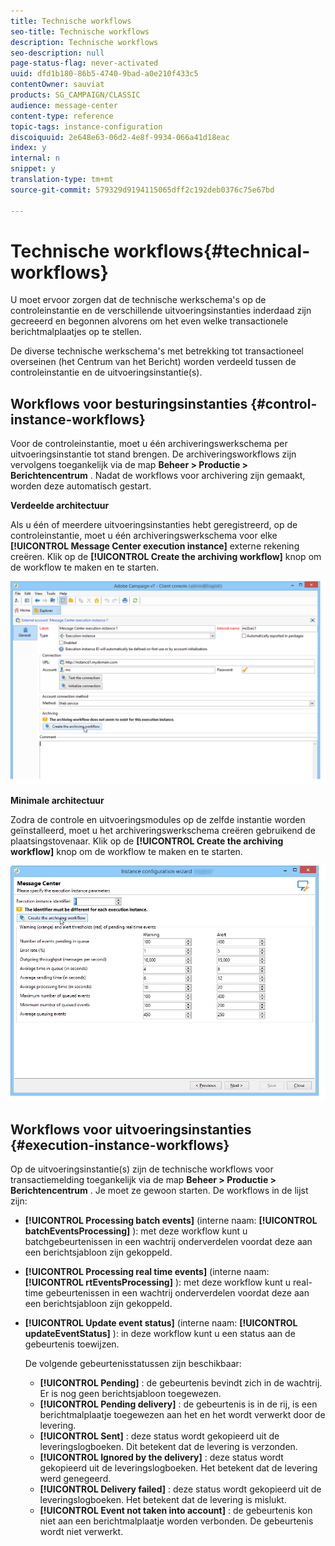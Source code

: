 ```yaml
---
title: Technische workflows
seo-title: Technische workflows
description: Technische workflows
seo-description: null
page-status-flag: never-activated
uuid: dfd1b180-86b5-4740-9bad-a0e210f433c5
contentOwner: sauviat
products: SG_CAMPAIGN/CLASSIC
audience: message-center
content-type: reference
topic-tags: instance-configuration
discoiquuid: 2e648e63-06d2-4e8f-9934-066a41d18eac
index: y
internal: n
snippet: y
translation-type: tm+mt
source-git-commit: 579329d9194115065dff2c192deb0376c75e67bd

---
```



# Technische workflows{#technical-workflows}

U moet ervoor zorgen dat de technische werkschema&#39;s op de controleinstantie en de verschillende uitvoeringsinstanties inderdaad zijn gecreeerd en begonnen alvorens om het even welke transactionele berichtmalplaatjes op te stellen.

De diverse technische werkschema&#39;s met betrekking tot transactioneel overseinen (het Centrum van het Bericht) worden verdeeld tussen de controleinstantie en de uitvoeringsinstantie(s).

## Workflows voor besturingsinstanties {#control-instance-workflows}

Voor de controleinstantie, moet u één archiveringswerkschema per uitvoeringsinstantie tot stand brengen. De archiveringsworkflows zijn vervolgens toegankelijk via de map **Beheer > Productie > Berichtencentrum** . Nadat de workflows voor archivering zijn gemaakt, worden deze automatisch gestart.

**Verdeelde architectuur**

Als u één of meerdere uitvoeringsinstanties hebt geregistreerd, op de controleinstantie, moet u één archiveringswerkschema voor elke **[!UICONTROL Message Center execution instance]** externe rekening creëren. Klik op de **[!UICONTROL Create the archiving workflow]** knop om de workflow te maken en te starten.

![](assets/messagecenter_archiving_002.png)

**Minimale architectuur**

Zodra de controle en uitvoeringsmodules op de zelfde instantie worden geïnstalleerd, moet u het archiveringswerkschema creëren gebruikend de plaatsingstovenaar. Klik op de **[!UICONTROL Create the archiving workflow]** knop om de workflow te maken en te starten.

![](assets/messagecenter_archiving_001.png)

## Workflows voor uitvoeringsinstanties {#execution-instance-workflows}

Op de uitvoeringsinstantie(s) zijn de technische workflows voor transactiemelding toegankelijk via de map **Beheer > Productie > Berichtencentrum** . Je moet ze gewoon starten. De workflows in de lijst zijn:

* **[!UICONTROL Processing batch events]** (interne naam: **[!UICONTROL batchEventsProcessing]** ): met deze workflow kunt u batchgebeurtenissen in een wachtrij onderverdelen voordat deze aan een berichtsjabloon zijn gekoppeld.
* **[!UICONTROL Processing real time events]** (interne naam: **[!UICONTROL rtEventsProcessing]** ): met deze workflow kunt u real-time gebeurtenissen in een wachtrij onderverdelen voordat deze aan een berichtsjabloon zijn gekoppeld.
* **[!UICONTROL Update event status]** (interne naam: **[!UICONTROL updateEventStatus]** ): in deze workflow kunt u een status aan de gebeurtenis toewijzen.

   De volgende gebeurtenisstatussen zijn beschikbaar:

   * **[!UICONTROL Pending]** : de gebeurtenis bevindt zich in de wachtrij. Er is nog geen berichtsjabloon toegewezen.
   * **[!UICONTROL Pending delivery]** : de gebeurtenis is in de rij, is een berichtmalplaatje toegewezen aan het en het wordt verwerkt door de levering.
   * **[!UICONTROL Sent]** : deze status wordt gekopieerd uit de leveringslogboeken. Dit betekent dat de levering is verzonden.
   * **[!UICONTROL Ignored by the delivery]** : deze status wordt gekopieerd uit de leveringslogboeken. Het betekent dat de levering werd genegeerd.
   * **[!UICONTROL Delivery failed]** : deze status wordt gekopieerd uit de leveringslogboeken. Het betekent dat de levering is mislukt.
   * **[!UICONTROL Event not taken into account]** : de gebeurtenis kon niet aan een berichtmalplaatje worden verbonden. De gebeurtenis wordt niet verwerkt.

